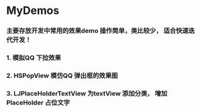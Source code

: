 # MyDemos
### 主要存放开发中常用的效果demo 操作简单，类比较少， 适合快速迭代开发！

### 1. 模拟QQ 下拉效果 
### 2. HSPopView 模仿QQ 弹出框的效果图
### 3. LJPlaceHolderTextView 为textView 添加分类， 增加 PlaceHolder 占位文字


